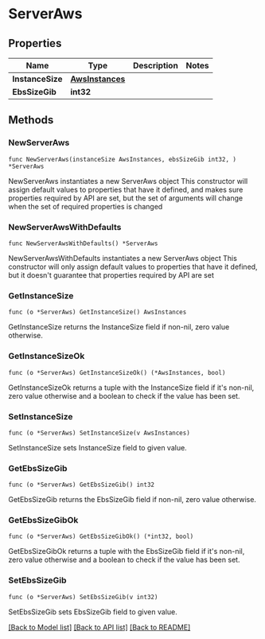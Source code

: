 # ServerAws

## Properties

Name | Type | Description | Notes
------------ | ------------- | ------------- | -------------
**InstanceSize** | [**AwsInstances**](AwsInstances.md) |  | 
**EbsSizeGib** | **int32** |  | 

## Methods

### NewServerAws

`func NewServerAws(instanceSize AwsInstances, ebsSizeGib int32, ) *ServerAws`

NewServerAws instantiates a new ServerAws object
This constructor will assign default values to properties that have it defined,
and makes sure properties required by API are set, but the set of arguments
will change when the set of required properties is changed

### NewServerAwsWithDefaults

`func NewServerAwsWithDefaults() *ServerAws`

NewServerAwsWithDefaults instantiates a new ServerAws object
This constructor will only assign default values to properties that have it defined,
but it doesn't guarantee that properties required by API are set

### GetInstanceSize

`func (o *ServerAws) GetInstanceSize() AwsInstances`

GetInstanceSize returns the InstanceSize field if non-nil, zero value otherwise.

### GetInstanceSizeOk

`func (o *ServerAws) GetInstanceSizeOk() (*AwsInstances, bool)`

GetInstanceSizeOk returns a tuple with the InstanceSize field if it's non-nil, zero value otherwise
and a boolean to check if the value has been set.

### SetInstanceSize

`func (o *ServerAws) SetInstanceSize(v AwsInstances)`

SetInstanceSize sets InstanceSize field to given value.


### GetEbsSizeGib

`func (o *ServerAws) GetEbsSizeGib() int32`

GetEbsSizeGib returns the EbsSizeGib field if non-nil, zero value otherwise.

### GetEbsSizeGibOk

`func (o *ServerAws) GetEbsSizeGibOk() (*int32, bool)`

GetEbsSizeGibOk returns a tuple with the EbsSizeGib field if it's non-nil, zero value otherwise
and a boolean to check if the value has been set.

### SetEbsSizeGib

`func (o *ServerAws) SetEbsSizeGib(v int32)`

SetEbsSizeGib sets EbsSizeGib field to given value.



[[Back to Model list]](../README.md#documentation-for-models) [[Back to API list]](../README.md#documentation-for-api-endpoints) [[Back to README]](../README.md)


